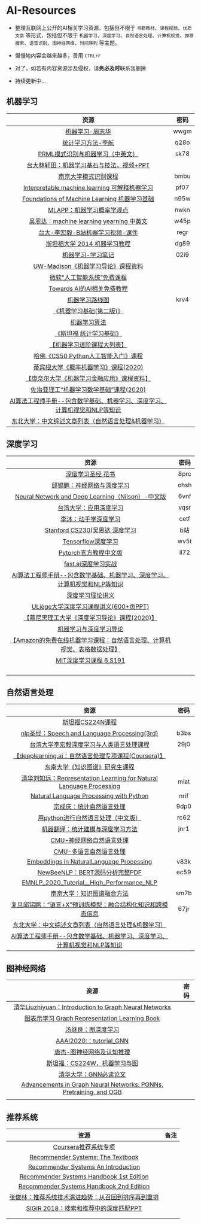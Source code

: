 # AI-Resources

- 整理互联网上公开的AI相关学习资源，包括但不限于 `书籍教材`、`课程视频`、`优质文章` 等形式，包括但不限于 `机器学习`、`深度学习`、`自然语言处理`、`计算机视觉`、`推荐搜索`、`语音识别`、`图神经网络`、`时间序列` 等主题。

- 慢慢地内容会越来越多，善用 `CTRL+F` 
- 对了，如若有内容资源涉及侵权，请**务必及时**联系我删除

- 持续更新中... 

  

## 机器学习

|                             资源                             | 密码 |
| :----------------------------------------------------------: | :--: |
| [机器学习-周志华](https://pan.baidu.com/s/1hVsZ8Qa1QZ-KO57Q2SMFUA) | wwgm |
| [统计学习方法-李航](https://pan.baidu.com/s/1QuOLXgc8Jw5LXm_uETGaog) | q28o |
| [PRML模式识别与机器学习（中英文）](https://pan.baidu.com/s/17NKwY4ctbWbUaFX5fE2IZg) | sk78 |
| [台大林轩田：机器学习基石与技法，视频+PPT](https://www.csie.ntu.edu.tw/~htlin/mooc/) |      |
| [南京大学模式识别课程](https://pan.baidu.com/s/1jgsb9wEh2fmriTjscEhiiA) | bmbu |
| [Interpretable machine learning 可解释机器学习](https://pan.baidu.com/s/1UgAeSonxceCTye3juLfQcA) | pf07 |
| [Foundations of Machine Learning 机器学习基础](https://pan.baidu.com/s/1kD7TKIQ-yDd2pmJTBq1_Qw) | n95w |
| [MLAPP：机器学习概率学观点](https://pan.baidu.com/s/1yN3DbGW1t2ufaP_vX0LysQ) | nwkn |
| [吴恩达：machine learning yearning 中英文](https://pan.baidu.com/s/1GWHf_dcCnHB4gwoJ5oGQHA) | w45p |
| [台大-李宏毅-B站机器学习视频-课件](https://pan.baidu.com/s/1ZetBehl-9J_-iwzkEJcZmg) | regr |
| [斯坦福大学 2014 机器学习教程](https://pan.baidu.com/s/1hEIqm3nWtby_uXIEPrjO4g) | dg89 |
| [机器学习-学习笔记](https://pan.baidu.com/s/1YiIGtnk0b_88zymPnO7hDw) | 02i9 |
| [UW-Madison《机器学习导论》课程资料](https://github.com/rasbt/stat451-machine-learning-fs20) |      |
| [微软“人工智能系统”免费课程](https://github.com/microsoft/AI-System/blob/main/README_cn.md) |      |
| [Towards AI的AI相关免费教程](https://github.com/towardsai/tutorials) |      |
| [机器学习路线图](https://pan.baidu.com/s/1AU4c4L6tdqVs7NITuLKf0w) | krv4 |
| [《机器学习基础(第二版)》](https://cs.nyu.edu/~mohri/mlbook/) |      |
|     [机器学习算法](https://feisky.xyz/machine-learning/)     |      |
| [《斯坦福 统计学习基础》](https://web.stanford.edu/~hastie/Papers/ESLII.pdf) |      |
| [【机器学习进阶课程大列表】](https://www.reddit.com/r/MachineLearning/comments/fdw0ax/d_advanced_courses_update/) |      |
| [哈佛《CS50 Python人工智能入门》课程 ](https://cs50.harvard.edu/ai/) |      |
| [蒂宾根大学《概率机器学习》课程(2020)](https://www.youtube.com/playlist?list=PL05umP7R6ij1tHaOFY96m5uX3J21a6yNd) |      |
| [【康奈尔大学《机器学习金融应用》课程资料】](http://www.quantresearch.org/Lectures.htm) |      |
| [佐治亚理工“机器学习数学基础”课程(2020)](https://jrom.ece.gatech.edu/mfml-f20/) |      |
| [AI算法工程师手册--包含数学基础、机器学习、深度学习、计算机视觉和NLP等知识](https://link.zhihu.com/?target=http%3A//www.huaxiaozhuan.com/) |      |
| [东北大学：中文综述文章列表（自然语言处理&机器学习）](https://github.com/NiuTrans/CNSurvey) |      |



## 深度学习

|                             资源                             | 密码 |
| :----------------------------------------------------------: | :--: |
| [深度学习圣经 花书](https://pan.baidu.com/s/1NXQtLPn-QKtnNYG69HM2Tg) | 8prc |
| [邱锡鹏：神经网络与深度学习](https://pan.baidu.com/s/1M65vGrzHcaVsIr0EyNp97w) | ohsh |
| [Neural Network and Deep Learning（Nilson）-中文版](https://pan.baidu.com/s/1QzdFb564kEe4F-f_GT6VjA) | 6vnf |
| [台湾大学：应用深度学习](https://pan.baidu.com/s/12Ua28eKKZCNHB_q8TvRTcA) | vqsr |
| [李沐：动手学深度学习](https://pan.baidu.com/s/1xQGbdzmTcaW7PMbf4fwcCw) | cetf |
| [Stanford CS230(吴恩达 深度学习 ](https://www.bilibili.com/video/av57524451?p=1) | b站  |
| [Tensorflow深度学习](https://pan.baidu.com/s/1VOqine7ibrWaeCNCOt93_Q) | wv5t |
| [Pytorch官方教程中文版](https://pan.baidu.com/s/1juLG0_3q7OWIi_ckEQ69Xw) | il72 |
|        [fast.ai深度学习实战](https://course.fast.ai/)        |      |
| [AI算法工程师手册--包含数学基础、机器学习、深度学习、计算机视觉和NLP等知识](https://link.zhihu.com/?target=http%3A//www.huaxiaozhuan.com/) |      |
|     [深度学习理论讲义](https://mjt.cs.illinois.edu/dlt/)     |      |
| [ULiège大学深度学习课程讲义(600+页PPT)](https://github.com/glouppe/info8010-deep-learning) |      |
| [【慕尼黑理工大学《深度学习导论》课程(2020)】](https://niessner.github.io/I2DL/) |      |
| [机器学习与深度学习导论](https://sebastianraschka.com/blog/2020/intro-to-dl-ch01.html) |      |
| [【Amazon的免费在线机器学习课程：自然语言处理、计算机视觉、表格数据处理】](https://www.amazon.science/latest-news/machine-learning-course-free-online-from-amazon-machine-learning-university) |      |
|  [MIT深度学习课程 6.S191](http://introtodeeplearning.com/)   |      |
|                                                              |      |
|                                                              |      |
|                                                              |      |
|                                                              |      |



## 自然语言处理

|                             资源                             | 密码 |
| :----------------------------------------------------------: | :--: |
|  [斯坦福CS224N课程](http://web.stanford.edu/class/cs224n/)   |      |
| [nlp圣经：Speech and Language Processing(3rd)](https://pan.baidu.com/s/1kzzR7bTHqpFJG2GO-_OToA) | b3bs |
| [台湾大学李宏毅深度学习与人类语言处理课程](https://pan.baidu.com/s/11QowdQBtnJi2H4m2QZZvzg) | 29j0 |
| [【deeplearning.ai：自然语言处理专项课程(Coursera)】](https://www.coursera.org/specializations/natural-language-processing) |      |
| [东南大学《知识图谱》研究生课程](https://github.com/npubird/KnowledgeGraphCourse) |      |
| [清华刘知远：Representation Learning for Natural Language Processing](https://pan.baidu.com/s/1TNuUDU8lQurkTO4Q6iyQ6w) | miat |
| [Natural Language Processing with Python](https://pan.baidu.com/s/1SO98F1STDnr1Djm0fvTYZQ) | nrif |
| [宗成庆：统计自然语言处理](https://pan.baidu.com/s/1wQes3rBpvguG4MTdqTva5w) | 9dp0 |
| [用python进行自然语言处理（中文版）](https://pan.baidu.com/s/1NYmzYr3dnbh7cJ9LC563yQ) | rc62 |
| [机器翻译：统计建模与深度学习方法](https://pan.baidu.com/s/1DDToEeBIi6sGyGutxvQekA) | jnr1 |
| [CMU-神经网络自然语言处理](http://phontron.com/class/nn4nlp2020/schedule.html#) |      |
| [CMU-多语言自然语言处理](http://demo.clab.cs.cmu.edu/11737fa20/) |      |
| [Embeddings in NaturalLanguage Processing](https://pan.baidu.com/s/19KzYv4vVjsLIZVGxi7ySaw) | v83k |
| [NewBeeNLP：BERT源码分析完整PDF](https://pan.baidu.com/s/1T9ZF053OS9ABa3r2dpHukA) | ec59 |
| [EMNLP_2020_Tutorial__High_Performance_NLP](http://gabrielilharco.com/publications/EMNLP_2020_Tutorial__High_Performance_NLP.pdf) |      |
| [南京大学：知识图谱融合方法](https://pan.baidu.com/s/1Ubi5ltkidkugN436xlmO9Q) | sm7b |
| [复旦邱锡鹏：“语言+X”预训练模型：融合结构化知识和跨模态信息](https://pan.baidu.com/s/1f81xXe4ekC06eKWDbWov8A) | 67jr |
| [东北大学：中文综述文章列表（自然语言处理&机器学习）](https://github.com/NiuTrans/CNSurvey) |      |
| [AI算法工程师手册--包含数学基础、机器学习、深度学习、计算机视觉和NLP等知识](https://link.zhihu.com/?target=http%3A//www.huaxiaozhuan.com/) |      |

## 图神经网络

|                             资源                             | 密码 |
| :----------------------------------------------------------: | :--: |
| [清华Liuzhiyuan：Introduction to Graph Neural Networks](https://www.morganclaypoolpublishers.com/catalog_Orig/product_info.php?products_id=1519&osCsid=p3nth2odsokcakm7pukg6rsq92) |      |
| [图表示学习 Graph Representation Learning Book](https://www.cs.mcgill.ca/~wlh/grl_book/) |      |
|  [汤继良：图深度学习](http://cse.msu.edu/~mayao4/dlg_book/)  |      |
| [AAAI2020:：tutorial_GNN](https://drive.google.com/file/d/1rvm6Yq6-Ss4UmxLDIPTReJJkAdcXdhFb/view) |      |
| [唐杰-图神经网络及认知推理](https://www.bilibili.com/video/av77934956?from=search&seid=6134263793308325331) |      |
| [斯坦福：CS224W，机器学习与图](http://web.stanford.edu/class/cs224w/) |      |
| [清华大学：GNN必读论文](https://github.com/thunlp/GNNPapers#survey-papers) |      |
| [Advancements in Graph Neural Networks: PGNNs, Pretraining, and OGB](http://i.stanford.edu/~jure/pub/talks2/graphsage2-pgnn-pretraining-ogb-apr20-short.pdf) |      |
|                                                              |      |

## 推荐系统

|                             资源                             | 备注 |
| :----------------------------------------------------------: | :--: |
| [Coursera推荐系统专项](https://www.coursera.org/specializations/recommender-systems) |      |
| [Recommender Systems: The Textbook](http://pzs.dstu.dp.ua/DataMining/recom/bibl/1aggarwal_c_c_recommender_systems_the_textbook.pdf) |      |
| [Recommender Systems An Introduction](https://github.com/singmiya/recsys/raw/master/RecommenderSystems%20An%20Introduction.pdf) |      |
| [Recommender Systems Handbook 1st Edition](https://www.cse.iitk.ac.in/users/nsrivast/HCC/Recommender_systems_handbook.pdf) |      |
| [Recommender Systems Handbook 2nd Edition](https://edyaaleh.files.wordpress.com/2016/02/recommendersystemshandbook.pdf) |      |
| [张俊林：推荐系统技术演进趋势：从召回到排序再到重排](https://zhuanlan.zhihu.com/p/100019681) |      |
| [SIGIR 2018：搜索和推荐中的深度匹配PPT](http://comp.nus.edu.sg/~xiangnan/sigir18-deep.pdf)                                              |      |
|                                                              |      |
|                                                              |      |

